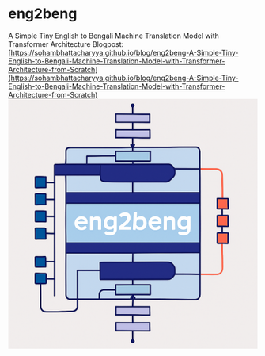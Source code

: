 # eng2beng
A Simple Tiny English to Bengali Machine Translation Model with Transformer Architecture
Blogpost: [https://sohambhattacharyya.github.io/blog/eng2beng-A-Simple-Tiny-English-to-Bengali-Machine-Translation-Model-with-Transformer-Architecture-from-Scratch](https://sohambhattacharyya.github.io/blog/eng2beng-A-Simple-Tiny-English-to-Bengali-Machine-Translation-Model-with-Transformer-Architecture-from-Scratch)
![eng2beng](eng2beng_logo.png)
